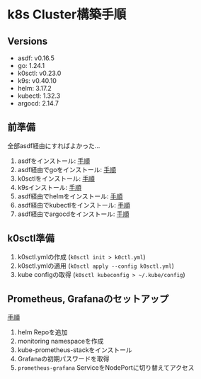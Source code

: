 # k8s Cluster構築手順

## Versions

- asdf: v0.16.5
- go: 1.24.1
- k0sctl: v0.23.0
- k9s: v0.40.10
- helm: 3.17.2
- kubectl: 1.32.3
- argocd: 2.14.7

## 前準備

全部asdf経由にすればよかった...

1. asdfをインストール: [手順](docs/preliminaries.md#install-asdf)
2. asdf経由でgoをインストール: [手順](docs/preliminaries.md#install-golang-with-asdf)
3. k0sctlをインストール: [手順](docs/preliminaries.md#install-k0sctl)
4. k9sインストール: [手順](docs/preliminaries.md#install-k9s)
5. asdf経由でhelmをインストール: [手順](docs/preliminaries.md#install-helm-with-asdf)
6. asdf経由でkubectlをインストール: [手順](docs/preliminaries.md#install-kubectl-with-asdf)
7. asdf経由でargocdをインストール: [手順](docs/preliminaries.md#install-argocd-with-asdf)

## k0sctl準備

1. k0sctl.ymlの作成 (`k0sctl init > k0ctl.yml`)
2. k0sctl.ymlの適用 (`k0sctl apply --config k0sctl.yml`)
3. kube configの取得 (`k0sctl kubeconfig > ~/.kube/config`)

## Prometheus, Grafanaのセットアップ

[手順](docs/prometheus-grafana.md#install-prometheus-grafana-with-helm)

1. helm Repoを追加
2. monitoring namespaceを作成
3. kube-prometheus-stackをインストール
4. Grafanaの初期パスワードを取得
5. `prometheus-grafana` ServiceをNodePortに切り替えてアクセス




